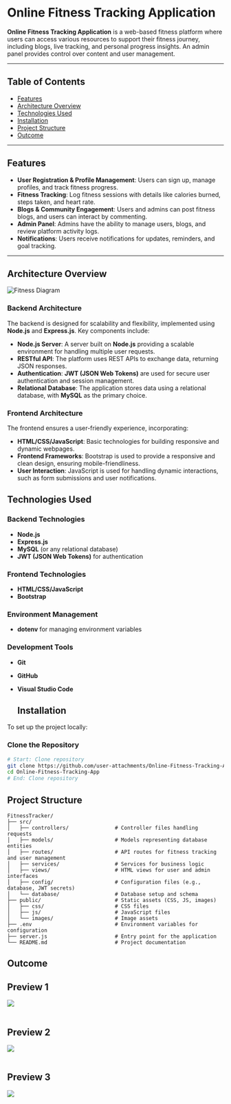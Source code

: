 # Online Fitness Tracking Application

**Online Fitness Tracking Application** is a web-based fitness platform where users can access various resources to support their fitness journey, including blogs, live tracking, and personal progress insights. An admin panel provides control over content and user management.

---

## Table of Contents
- [Features](#features)
- [Architecture Overview](#architecture-overview)
- [Technologies Used](#technologies-used)
- [Installation](#installation)
- [Project Structure](#project-structure)
-  [Outcome](#outcome)

---

## Features

- **User Registration & Profile Management**: Users can sign up, manage profiles, and track fitness progress.
- **Fitness Tracking**: Log fitness sessions with details like calories burned, steps taken, and heart rate.
- **Blogs & Community Engagement**: Users and admins can post fitness blogs, and users can interact by commenting.
- **Admin Panel**: Admins have the ability to manage users, blogs, and review platform activity logs.
- **Notifications**: Users receive notifications for updates, reminders, and goal tracking.

---
## Architecture Overview

![Fitness Diagram](https://example.com/fitness-architecture.jpg)

### Backend Architecture
The backend is designed for scalability and flexibility, implemented using **Node.js** and **Express.js**. Key components include:

- **Node.js Server**: A server built on **Node.js** providing a scalable environment for handling multiple user requests.
- **RESTful API**: The platform uses REST APIs to exchange data, returning JSON responses.
- **Authentication**: **JWT (JSON Web Tokens)** are used for secure user authentication and session management.
- **Relational Database**: The application stores data using a relational database, with **MySQL** as the primary choice.

### Frontend Architecture
The frontend ensures a user-friendly experience, incorporating:

- **HTML/CSS/JavaScript**: Basic technologies for building responsive and dynamic webpages.
- **Frontend Frameworks**: Bootstrap is used to provide a responsive and clean design, ensuring mobile-friendliness.
- **User Interaction**: JavaScript is used for handling dynamic interactions, such as form submissions and user notifications.
  
## Technologies Used

### Backend Technologies
- **Node.js**  
- **Express.js**  
- **MySQL** (or any relational database)  
- **JWT (JSON Web Tokens)** for authentication

### Frontend Technologies
- **HTML/CSS/JavaScript**  
- **Bootstrap**  

### Environment Management
- **dotenv** for managing environment variables

### Development Tools
- **Git**  
- **GitHub**  
- **Visual Studio Code**

  ## Installation

To set up the project locally:

### Clone the Repository
```bash
# Start: Clone repository
git clone https://github.com/user-attachments/Online-Fitness-Tracking-App
cd Online-Fitness-Tracking-App
# End: Clone repository
```

## Project Structure

```plaintext
FitnessTracker/
├── src/
│   ├── controllers/               # Controller files handling requests
│   ├── models/                    # Models representing database entities
│   ├── routes/                    # API routes for fitness tracking and user management
│   ├── services/                  # Services for business logic
│   ├── views/                     # HTML views for user and admin interfaces
│   ├── config/                    # Configuration files (e.g., database, JWT secrets)
│   └── database/                  # Database setup and schema
├── public/                        # Static assets (CSS, JS, images)
│   ├── css/                       # CSS files
│   ├── js/                        # JavaScript files
│   └── images/                    # Image assets
├── .env                           # Environment variables for configuration
├── server.js                      # Entry point for the application
└── README.md                      # Project documentation
```

## Outcome
<h2>Preview 1</h2>
<img src="https://github.com/user-attachments/assets/b70e1f1c-256c-4ea9-9628-ed1c96d1d8c1"><br><br>
<h2>Preview 2</h2>
<img src="https://github.com/user-attachments/assets/a62df609-73f5-469b-b9c7-a2bfd570c07c"><br><br>
<h2>Preview 3</h2>
<img src="https://github.com/user-attachments/assets/ecc6ee8d-4da0-48c7-8600-312c34c1b473">
